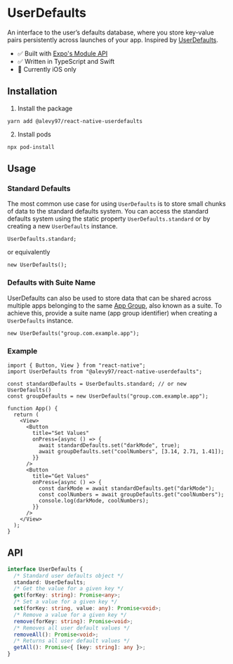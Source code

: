 # UserDefaults

An interface to the user’s defaults database, where you store key-value pairs persistently across launches of your app. Inspired by [UserDefaults](https://developer.apple.com/documentation/foundation/userdefaults).

- :white_check_mark: Built with [Expo's Module API](https:docs.expo.dev/modules/module-api/)
- :white_check_mark: Written in TypeScript and Swift
- :apple: Currently iOS only

## Installation

1. Install the package

```console
yarn add @alevy97/react-native-userdefaults
```

2. Install pods

```console
npx pod-install
```

## Usage

### Standard Defaults

The most common use case for using `UserDefaults` is to store small chunks of data to the standard defaults system. You can access the standard defaults system using the static property `UserDefaults.standard` or by creating a new `UserDefaults` instance.

```tsx
UserDefaults.standard;
```

or equivalently

```tsx
new UserDefaults();
```

### Defaults with Suite Name

UserDefaults can also be used to store data that can be shared across multiple apps belonging to the same [App Group](https://developer.apple.com/documentation/xcode/configuring-app-groups?changes=_3), also known as a suite. To achieve this, provide a suite name (app group identifier) when creating a `UserDefaults` instance.

```tsx
new UserDefaults("group.com.example.app");
```

### Example

```tsx
import { Button, View } from "react-native";
import UserDefaults from "@alevy97/react-native-userdefaults";

const standardDefaults = UserDefaults.standard; // or new UserDefaults()
const groupDefaults = new UserDefaults("group.com.example.app");

function App() {
  return (
    <View>
      <Button
        title="Set Values"
        onPress={async () => {
          await standardDefaults.set("darkMode", true);
          await groupDefaults.set("coolNumbers", [3.14, 2.71, 1.41]);
        }}
      />
      <Button
        title="Get Values"
        onPress={async () => {
          const darkMode = await standardDefaults.get("darkMode");
          const coolNumbers = await groupDefaults.get("coolNumbers");
          console.log(darkMode, coolNumbers);
        }}
      />
    </View>
  );
}
```

## API

```typescript
interface UserDefaults {
  /* Standard user defaults object */
  standard: UserDefaults;
  /* Get the value for a given key */
  get(forKey: string): Promise<any>;
  /* Set a value for a given key */
  set(forKey: string, value: any): Promise<void>;
  /* Remove a value for a given key */
  remove(forKey: string): Promise<void>;
  /* Removes all user default values */
  removeAll(): Promise<void>;
  /* Returns all user default values */
  getAll(): Promise<{ [key: string]: any }>;
}
```
